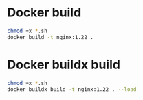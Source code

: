 # Docker build
```sh
chmod +x *.sh
docker build -t nginx:1.22 .
```

# Docker buildx build
```sh
chmod +x *.sh
docker buildx build -t nginx:1.22 . --load
```
